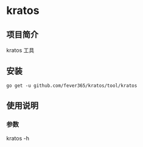 # kratos

## 项目简介
kratos 工具

## 安装

`go get -u github.com/fever365/kratos/tool/kratos`

## 使用说明

### 参数

kratos -h
